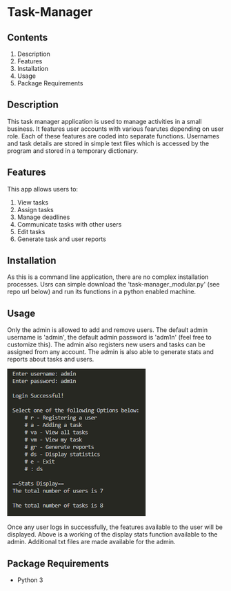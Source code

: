 # Task-Manager

## Contents
1. Description
2. Features
3. Installation
4. Usage
5. Package Requirements


## Description
This task manager application is used to manage activities in a small business. It features user accounts with various fearutes depending on user role. Each of these features are coded into separate functions. Usernames and task details are stored in simple text files which is accessed by the program and stored in a temporary dictionary.

## Features
This app allows users to:
1. View tasks
2. Assign tasks
3. Manage deadlines
4. Communicate tasks with other users
5. Edit tasks
6. Generate task and user reports

## Installation
As this is a command line application, there are no complex installation processes. Usrs can simple download the 'task-manager_modular.py' (see repo url below) and run its functions in a python enabled machine.

## Usage
Only the admin is allowed to add and remove users. The default admin username is 'admin', the default admin password is 'adm1n' (feel free to customize this). The admin also registers new users and tasks can be assigned from any account. The admin is also able to generate stats and reports about tasks and users.

![display stats](displaystats.PNG)

Once any user logs in successfully, the features available to the user will be displayed. Above is a working of the display stats function available to the admin. Additional txt files are made available for the admin.

## Package Requirements
* Python 3